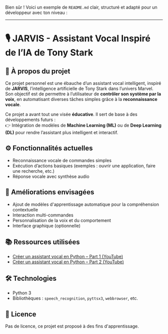 Bien sûr ! Voici un exemple de `README.md` clair, structuré et adapté pour un développeur avec ton niveau :

---

# 🎙️ JARVIS - Assistant Vocal Inspiré de l’IA de Tony Stark

## 🧠 À propos du projet

Ce projet personnel est une ébauche d’un assistant vocal intelligent, inspiré de **JARVIS**, l’intelligence artificielle de Tony Stark dans l’univers Marvel.  
Son objectif est de permettre à l’utilisateur de **contrôler son système par la voix**, en automatisant diverses tâches simples grâce à la **reconnaissance vocale**.

Ce projet a avant tout une visée **éducative**. Il sert de base à des développements futurs :  
👉 Intégration de modèles de **Machine Learning (ML)** ou de **Deep Learning (DL)** pour rendre l’assistant plus intelligent et interactif.  

## ⚙️ Fonctionnalités actuelles

- Reconnaissance vocale de commandes simples
- Exécution d’actions basiques (exemples : ouvrir une application, faire une recherche, etc.)
- Réponse vocale avec synthèse audio

## 🚧 Améliorations envisagées

- Ajout de modèles d'apprentissage automatique pour la compréhension contextuelle
- Interaction multi-commandes
- Personnalisation de la voix et du comportement
- Interface graphique (optionnelle)

## 📚 Ressources utilisées

- [Créer un assistant vocal en Python – Part 1 (YouTube)](https://www.youtube.com/watch?v=99i4BF0To4Y)  
- [Créer un assistant vocal en Python – Part 2 (YouTube)](https://www.youtube.com/watch?v=EF4EokfYBvk)

## 🛠️ Technologies

- Python 3
- Bibliothèques : `speech_recognition`, `pyttsx3`, `webbrowser`, etc.

## 📄 Licence

Pas de licence, ce projet est proposé à des fins d'apprentissage.
